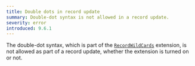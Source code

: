 ```yaml
---
title: Double dots in record update
summary: Double-dot syntax is not allowed in a record update.
severity: error
introduced: 9.6.1
---
```


The double-dot syntax, which is part of the [`RecordWildCards`](https://ghc.gitlab.haskell.org/ghc/doc/users_guide/exts/record_wildcards.html) extension, is not allowed as part of a record update, whether the extension is turned on or not.
